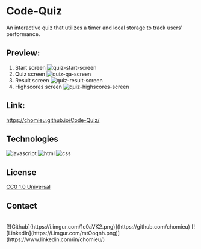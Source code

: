 # Code-Quiz
<p> An interactive quiz that utilizes a timer and local storage to track users' performance.</p>

## Preview:
1. Start screen <img alt="quiz-start-screen" src="https://i.imgur.com/dtTsdCU.png">
2. Quiz screen <img alt="quiz-qa-screen" src="https://i.imgur.com/E37I42p.png">
3. Result screen <img alt="quiz-result-screen" src="https://i.imgur.com/rGDgE0f.png">
4. Highscores screen <img alt="quiz-highscores-screen" src="https://i.imgur.com/zna7e1U.png">

## Link:
<https://chomieu.github.io/Code-Quiz/>

## Technologies
![javascript](https://img.shields.io/badge/javascript-67.6%25-yellow)
![html](https://img.shields.io/badge/html-17.6%25-blue)
![css](https://img.shields.io/badge/css-14.8%25-red)

## License
[CC0 1.0 Universal](https://creativecommons.org/publicdomain/zero/1.0/)

## Contact
<p> <chomieu@gmail.com> </p> <br>
[![Github](https://i.imgur.com/1c0aVK2.png)](https://github.com/chomieu)
[![LinkedIn](https://i.imgur.com/mtOoqnh.png)](https://www.linkedin.com/in/chomieu/)
